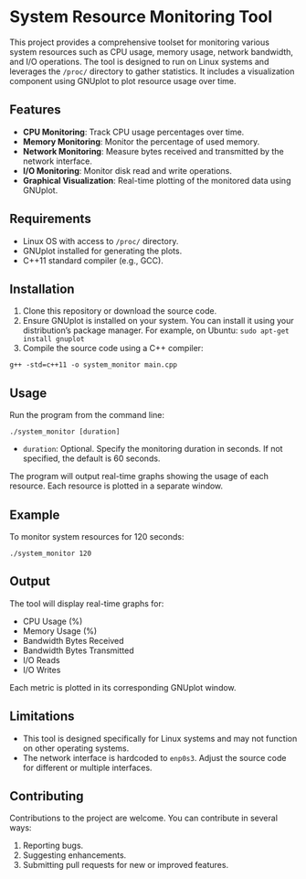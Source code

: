 # System Resource Monitoring Tool

This project provides a comprehensive toolset for monitoring various system resources such as CPU usage, memory usage, network bandwidth, and I/O operations. The tool is designed to run on Linux systems and leverages the `/proc/` directory to gather statistics. It includes a visualization component using GNUplot to plot resource usage over time.

## Features

- **CPU Monitoring**: Track CPU usage percentages over time.
- **Memory Monitoring**: Monitor the percentage of used memory.
- **Network Monitoring**: Measure bytes received and transmitted by the network interface.
- **I/O Monitoring**: Monitor disk read and write operations.
- **Graphical Visualization**: Real-time plotting of the monitored data using GNUplot.

## Requirements

- Linux OS with access to `/proc/` directory.
- GNUplot installed for generating the plots.
- C++11 standard compiler (e.g., GCC).

## Installation

1. Clone this repository or download the source code.
2. Ensure GNUplot is installed on your system. You can install it using your distribution’s package manager. For example, on Ubuntu:
`sudo apt-get install gnuplot`
3. Compile the source code using a C++ compiler:

`g++ -std=c++11 -o system_monitor main.cpp`


## Usage

Run the program from the command line:

`./system_monitor [duration]`


- `duration`: Optional. Specify the monitoring duration in seconds. If not specified, the default is 60 seconds.

The program will output real-time graphs showing the usage of each resource. Each resource is plotted in a separate window.

## Example

To monitor system resources for 120 seconds:

`./system_monitor 120`


## Output

The tool will display real-time graphs for:

- CPU Usage (%)
- Memory Usage (%)
- Bandwidth Bytes Received
- Bandwidth Bytes Transmitted
- I/O Reads
- I/O Writes

Each metric is plotted in its corresponding GNUplot window.

## Limitations

- This tool is designed specifically for Linux systems and may not function on other operating systems.
- The network interface is hardcoded to `enp0s3`. Adjust the source code for different or multiple interfaces.

## Contributing

Contributions to the project are welcome. You can contribute in several ways:

1. Reporting bugs.
2. Suggesting enhancements.
3. Submitting pull requests for new or improved features.